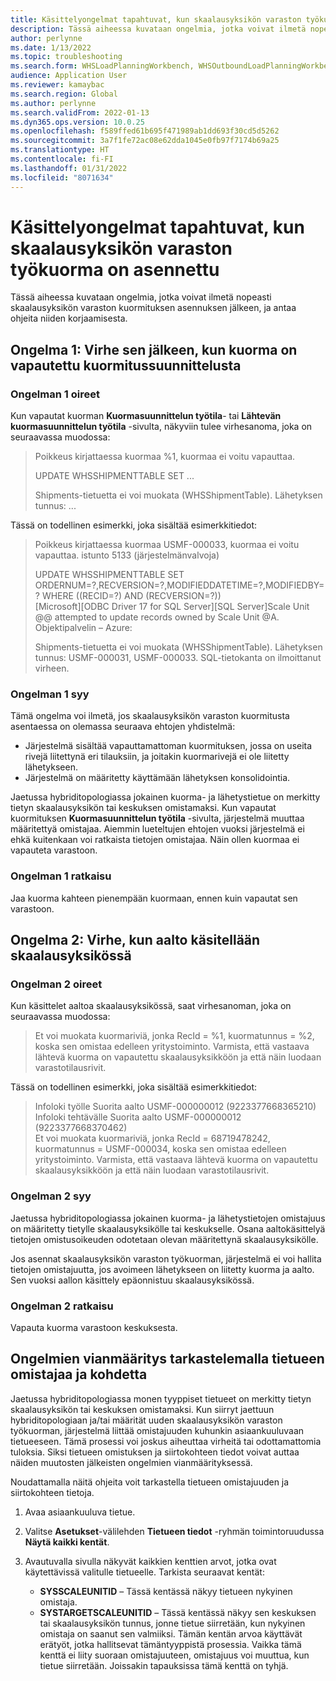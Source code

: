 ```yaml
---
title: Käsittelyongelmat tapahtuvat, kun skaalausyksikön varaston työkuorma on asennettu
description: Tässä aiheessa kuvataan ongelmia, jotka voivat ilmetä nopeasti skaalausyksikön varaston kuormituksen asennuksen jälkeen, ja antaa ohjeita niiden korjaamisesta.
author: perlynne
ms.date: 1/13/2022
ms.topic: troubleshooting
ms.search.form: WHSLoadPlanningWorkbench, WHSOutboundLoadPlanningWorkbench
audience: Application User
ms.reviewer: kamaybac
ms.search.region: Global
ms.author: perlynne
ms.search.validFrom: 2022-01-13
ms.dyn365.ops.version: 10.0.25
ms.openlocfilehash: f589ffed61b695f471989ab1dd693f30cd5d5262
ms.sourcegitcommit: 3a7f1fe72ac08e62dda1045e0fb97f7174b69a25
ms.translationtype: HT
ms.contentlocale: fi-FI
ms.lasthandoff: 01/31/2022
ms.locfileid: "8071634"
---
```

# <a name="processing-issues-occur-after-a-scale-unit-warehouse-workload-is-installed"></a>Käsittelyongelmat tapahtuvat, kun skaalausyksikön varaston työkuorma on asennettu

Tässä aiheessa kuvataan ongelmia, jotka voivat ilmetä nopeasti skaalausyksikön varaston kuormituksen asennuksen jälkeen, ja antaa ohjeita niiden korjaamisesta.

## <a name="issue-1-error-after-a-load-is-released-from-a-load-planning-workbench"></a>Ongelma 1: Virhe sen jälkeen, kun kuorma on vapautettu kuormitussuunnittelusta

### <a name="symptoms-of-issue-1"></a>Ongelman 1 oireet

Kun vapautat kuorman **Kuormasuunnittelun työtila**- tai **Lähtevän kuormasuunnittelun työtila** -sivulta, näkyviin tulee virhesanoma, joka on seuraavassa muodossa:

> Poikkeus kirjattaessa kuormaa %1, kuormaa ei voitu vapauttaa.
> 
> UPDATE WHSSHIPMENTTABLE SET ...
> 
> Shipments-tietuetta ei voi muokata (WHSShipmentTable). Lähetyksen tunnus: ...

Tässä on todellinen esimerkki, joka sisältää esimerkkitiedot:

> Poikkeus kirjattaessa kuormaa USMF-000033, kuormaa ei voitu vapauttaa.
istunto 5133 (järjestelmänvalvoja)
>
> UPDATE WHSSHIPMENTTABLE SET ORDERNUM=?,RECVERSION=?,MODIFIEDDATETIME=?,MODIFIEDBY=? WHERE ((RECID=?) AND (RECVERSION=?))  
> [Microsoft][ODBC Driver 17 for SQL Server][SQL Server]Scale Unit @@ attempted to update records owned by Scale Unit @A.  
> Objektipalvelin – Azure:
>
> Shipments-tietuetta ei voi muokata (WHSShipmentTable). Lähetyksen tunnus: USMF-000031, USMF-000033. SQL-tietokanta on ilmoittanut virheen.

### <a name="cause-of-issue-1"></a>Ongelman 1 syy

Tämä ongelma voi ilmetä, jos skaalausyksikön varaston kuormitusta asentaessa on olemassa seuraava ehtojen yhdistelmä:

- Järjestelmä sisältää vapauttamattoman kuormituksen, jossa on useita rivejä liitettynä eri tilauksiin, ja joitakin kuormarivejä ei ole liitetty lähetykseen.
- Järjestelmä on määritetty käyttämään lähetyksen konsolidointia.

Jaetussa hybriditopologiassa jokainen kuorma- ja lähetystietue on merkitty tietyn skaalausyksikön tai keskuksen omistamaksi. Kun vapautat kuormituksen **Kuormasuunnittelun työtila** -sivulta, järjestelmä muuttaa määritettyä omistajaa. Aiemmin lueteltujen ehtojen vuoksi järjestelmä ei ehkä kuitenkaan voi ratkaista tietojen omistajaa. Näin ollen kuormaa ei vapauteta varastoon.

### <a name="resolution-of-issue-1"></a>Ongelman 1 ratkaisu

Jaa kuorma kahteen pienempään kuormaan, ennen kuin vapautat sen varastoon.

## <a name="issue-2-error-while-a-wave-is-processed-on-a-scale-unit"></a>Ongelma 2: Virhe, kun aalto käsitellään skaalausyksikössä

### <a name="symptoms-of-issue-2"></a>Ongelman 2 oireet

Kun käsittelet aaltoa skaalausyksikössä, saat virhesanoman, joka on seuraavassa muodossa:

> Et voi muokata kuormariviä, jonka RecId = %1, kuormatunnus = %2, koska sen omistaa edelleen yritystoiminto. Varmista, että vastaava lähtevä kuorma on vapautettu skaalausyksikköön ja että näin luodaan varastotilausrivit.

Tässä on todellinen esimerkki, joka sisältää esimerkkitiedot:

> Infoloki työlle Suorita aalto USMF-000000012 (9223377668365210)  
> Infoloki tehtävälle Suorita aalto USMF-000000012 (9223377668370462)  
> Et voi muokata kuormariviä, jonka RecId = 68719478242, kuormatunnus = USMF-000034, koska sen omistaa edelleen yritystoiminto. Varmista, että vastaava lähtevä kuorma on vapautettu skaalausyksikköön ja että näin luodaan varastotilausrivit.

### <a name="cause-of-issue-2"></a>Ongelman 2 syy

Jaetussa hybriditopologiassa jokainen kuorma- ja lähetystietojen omistajuus on määritetty tietylle skaalausyksikölle tai keskukselle. Osana aaltokäsittelyä tietojen omistusoikeuden odotetaan olevan määritettynä skaalausyksikölle.

Jos asennat skaalausyksikön varaston työkuorman, järjestelmä ei voi hallita tietojen omistajuutta, jos avoimeen lähetykseen on liitetty kuorma ja aalto. Sen vuoksi aallon käsittely epäonnistuu skaalausyksikössä.

### <a name="resolution-of-issue-2"></a>Ongelman 2 ratkaisu

Vapauta kuorma varastoon keskuksesta.

## <a name="troubleshoot-issues-by-viewing-a-records-ownership-and-destination"></a>Ongelmien vianmääritys tarkastelemalla tietueen omistajaa ja kohdetta

Jaetussa hybriditopologiassa monen tyyppiset tietueet on merkitty tietyn skaalausyksikön tai keskuksen omistamaksi. Kun siirryt jaettuun hybriditopologiaan ja/tai määrität uuden skaalausyksikön varaston työkuorman, järjestelmä liittää omistajuuden kuhunkin asiaankuuluvaan tietueeseen. Tämä prosessi voi joskus aiheuttaa virheitä tai odottamattomia tuloksia. Siksi tietueen omistuksen ja siirtokohteen tiedot voivat auttaa näiden muutosten jälkeisten ongelmien vianmäärityksessä.

Noudattamalla näitä ohjeita voit tarkastella tietueen omistajuuden ja siirtokohteen tietoja.

1. Avaa asiaankuuluva tietue.
1. Valitse **Asetukset**-välilehden **Tietueen tiedot** -ryhmän toimintoruudussa **Näytä kaikki kentät**.
1. Avautuvalla sivulla näkyvät kaikkien kenttien arvot, jotka ovat käytettävissä valitulle tietueelle. Tarkista seuraavat kentät:

    - **SYSSCALEUNITID** – Tässä kentässä näkyy tietueen nykyinen omistaja.
    - **SYSTARGETSCALEUNITID** – Tässä kentässä näkyy sen keskuksen tai skaalausyksikön tunnus, jonne tietue siirretään, kun nykyinen omistaja on saanut sen valmiiksi. Tämän kentän arvoa käyttävät erätyöt, jotka hallitsevat tämäntyyppistä prosessia. Vaikka tämä kenttä ei liity suoraan omistajuuteen, omistajuus voi muuttua, kun tietue siirretään. Joissakin tapauksissa tämä kenttä on tyhjä.
